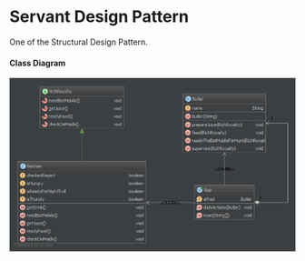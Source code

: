 Servant Design Pattern
=====================
One of the Structural Design Pattern.

#### Class Diagram ####
![Alt text](servant-class-diag.png?raw=true "Servant Pattern")
